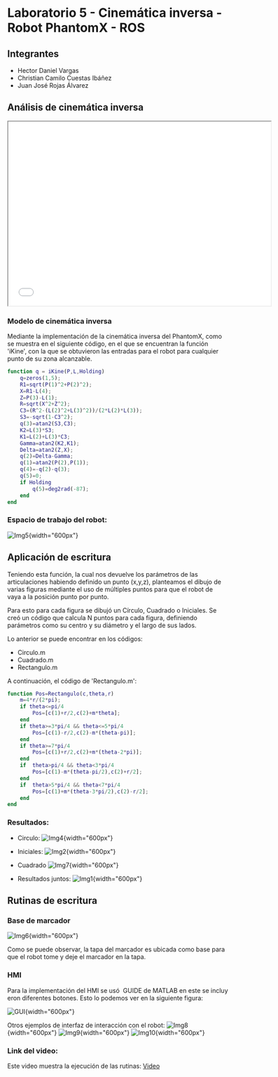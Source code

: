 # Laboratorio 5 - Cinemática inversa - Robot PhantomX - ROS

## Integrantes

- Hector Daniel Vargas
- Christian Camilo Cuestas Ibáñez
- Juan José Rojas Álvarez

## Análisis de cinemática inversa
<div>
<p style = 'text-align:center;'>
<iframe width="600" height = "420"
src="Images/Img3.jpg">
</iframe>
</div>
</p>

### Modelo de cinemática inversa

Mediante la implementación de la cinemática inversa del PhantomX, como se muestra en el siguiente código, en el que se encuentran la función 'iKine', con la que se obtuvieron las entradas para el robot para cualquier punto de su zona alcanzable.

```matlab
function q = iKine(P,L,Holding)
    q=zeros(1,5);
    R1=sqrt(P(1)^2+P(2)^2);
    X=R1-L(4);
    Z=P(3)-L(1);
    R=sqrt(X^2+Z^2);
    C3=(R^2-(L(2)^2+L(3)^2))/(2*L(2)*L(3));
    S3=-sqrt(1-C3^2);
    q(3)=atan2(S3,C3);
    K2=L(3)*S3;
    K1=L(2)+L(3)*C3;
    Gamma=atan2(K2,K1);
    Delta=atan2(Z,X);
    q(2)=Delta-Gamma;
    q(1)=atan2(P(2),P(1));
    q(4)=-q(2)-q(3);
    q(5)=0;
    if Holding
        q(5)=deg2rad(-87);
    end
end
```

### Espacio de trabajo del robot:

![Img5](Images/Img5.jpg){width="600px"}

## Aplicación de escritura 

Teniendo esta función, la cual nos devuelve los parámetros de las articulaciones habiendo definido un punto (x,y,z), planteamos el dibujo de varias figuras mediante el uso de múltiples puntos para que el robot de vaya a la posición punto por punto.

Para esto para cada figura se dibujó un Círculo, Cuadrado o Iniciales. Se creó un código que calcula N puntos para cada figura, definiendo parámetros como su centro y su diámetro y el largo de sus lados. 

Lo anterior se puede encontrar en los códigos:

- Circulo.m
- Cuadrado.m
- Rectangulo.m 

A continuación, el código de 'Rectangulo.m':

```matlab
function Pos=Rectangulo(c,theta,r)
    m=4*r/(2*pi);
    if theta<=pi/4
        Pos=[c(1)+r/2,c(2)+m*theta];
    end
    if theta>=3*pi/4 && theta<=5*pi/4
        Pos=[c(1)-r/2,c(2)-m*(theta-pi)];
    end
    if theta>=7*pi/4
        Pos=[c(1)+r/2,c(2)+m*(theta-2*pi)];
    end
    if  theta>pi/4 && theta<3*pi/4
        Pos=[c(1)-m*(theta-pi/2),c(2)+r/2];
    end
    if  theta>5*pi/4 && theta<7*pi/4
        Pos=[c(1)+m*(theta-3*pi/2),c(2)-r/2];
    end
end
```

### Resultados:

- Circulo:
![Img4](Images/Img4.jpg){width="600px"}

- Iniciales:
![Img2](Images/Img2.jpg){width="600px"}

- Cuadrado
![Img7](Images/Img7.jpg){width="600px"}

- Resultados juntos:
![Img1](Images/Img1.jpg){width="600px"}
## Rutinas de escritura

### Base de marcador

![Img6](Images/Img6.jpg){width="600px"}

Como se puede observar, la tapa del marcador es ubicada como base para que el robot tome y deje el marcador en la tapa.


### HMI

Para la implementación del HMI se usó  GUIDE de MATLAB en este se incluyeron diferentes botones. Esto lo podemos ver en la siguiente figura:

![GUI](Images/Img11.jpg){width="600px"}

Otros ejemplos de interfaz de interacción con el robot:
![Img8](Images/Img8.jpg){width="600px"}
![Img9](Images/Img9.jpg){width="600px"}
![Img10](Images/Img10.jpg){width="600px"}


### Link del video:

Este video muestra la ejecución de las rutinas: [Video](https://youtu.be/s2XSqEUVL0k)
